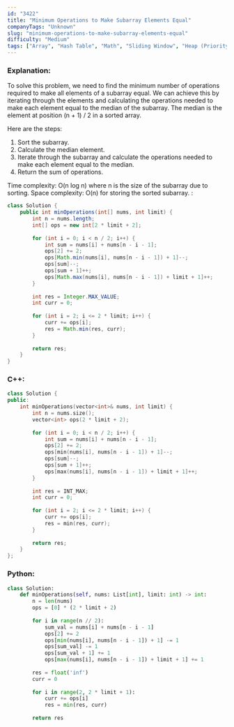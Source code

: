 ```yaml
---
id: "3422"
title: "Minimum Operations to Make Subarray Elements Equal"
companyTags: "Unknown"
slug: "minimum-operations-to-make-subarray-elements-equal"
difficulty: "Medium"
tags: ["Array", "Hash Table", "Math", "Sliding Window", "Heap (Priority Queue)"]
---
```


### Explanation:
To solve this problem, we need to find the minimum number of operations required to make all elements of a subarray equal. We can achieve this by iterating through the elements and calculating the operations needed to make each element equal to the median of the subarray. The median is the element at position (n + 1) / 2 in a sorted array.

Here are the steps:
1. Sort the subarray.
2. Calculate the median element.
3. Iterate through the subarray and calculate the operations needed to make each element equal to the median.
4. Return the sum of operations.

Time complexity: O(n log n) where n is the size of the subarray due to sorting.
Space complexity: O(n) for storing the sorted subarray.
:
```java
class Solution {
    public int minOperations(int[] nums, int limit) {
        int n = nums.length;
        int[] ops = new int[2 * limit + 2];
        
        for (int i = 0; i < n / 2; i++) {
            int sum = nums[i] + nums[n - i - 1];
            ops[2] += 2;
            ops[Math.min(nums[i], nums[n - i - 1]) + 1]--;
            ops[sum]--;
            ops[sum + 1]++;
            ops[Math.max(nums[i], nums[n - i - 1]) + limit + 1]++;
        }
        
        int res = Integer.MAX_VALUE;
        int curr = 0;
        
        for (int i = 2; i <= 2 * limit; i++) {
            curr += ops[i];
            res = Math.min(res, curr);
        }
        
        return res;
    }
}
```

### C++:
```cpp
class Solution {
public:
    int minOperations(vector<int>& nums, int limit) {
        int n = nums.size();
        vector<int> ops(2 * limit + 2);
        
        for (int i = 0; i < n / 2; i++) {
            int sum = nums[i] + nums[n - i - 1];
            ops[2] += 2;
            ops[min(nums[i], nums[n - i - 1]) + 1]--;
            ops[sum]--;
            ops[sum + 1]++;
            ops[max(nums[i], nums[n - i - 1]) + limit + 1]++;
        }
        
        int res = INT_MAX;
        int curr = 0;
        
        for (int i = 2; i <= 2 * limit; i++) {
            curr += ops[i];
            res = min(res, curr);
        }
        
        return res;
    }
};
```

### Python:
```python
class Solution:
    def minOperations(self, nums: List[int], limit: int) -> int:
        n = len(nums)
        ops = [0] * (2 * limit + 2)
        
        for i in range(n // 2):
            sum_val = nums[i] + nums[n - i - 1]
            ops[2] += 2
            ops[min(nums[i], nums[n - i - 1]) + 1] -= 1
            ops[sum_val] -= 1
            ops[sum_val + 1] += 1
            ops[max(nums[i], nums[n - i - 1]) + limit + 1] += 1
        
        res = float('inf')
        curr = 0
        
        for i in range(2, 2 * limit + 1):
            curr += ops[i]
            res = min(res, curr)
        
        return res
```